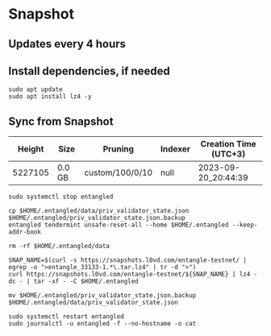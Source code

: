 # Snapshot

## Updates every 4 hours

## Install dependencies, if needed
```
sudo apt update
sudo apt install lz4 -y
```

## Sync from Snapshot  
| Height  | Size | Pruning | Indexer | Creation Time (UTC+3) |
| --------- | --------- | --------- | --------- | --------- |
| 5227105  | 0.0 GB  | custom/100/0/10 | null | 2023-09-20_20:44:39 |

```
sudo systemctl stop entangled

cp $HOME/.entangled/data/priv_validator_state.json $HOME/.entangled/priv_validator_state.json.backup
entangled tendermint unsafe-reset-all --home $HOME/.entangled --keep-addr-book

rm -rf $HOME/.entangled/data 

SNAP_NAME=$(curl -s https://snapshots.l0vd.com/entangle-testnet/ | egrep -o ">entangle_33133-1.*\.tar.lz4" | tr -d ">")
curl https://snapshots.l0vd.com/entangle-testnet/${SNAP_NAME} | lz4 -dc - | tar -xf - -C $HOME/.entangled

mv $HOME/.entangled/priv_validator_state.json.backup $HOME/.entangled/data/priv_validator_state.json

sudo systemctl restart entangled
sudo journalctl -u entangled -f --no-hostname -o cat